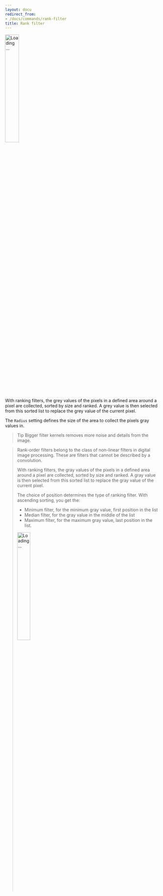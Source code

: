 ```yaml
---
layout: docu
redirect_from:
- /docs/commands/rank-filter
title: Rank filter
---
```


<a href="{{ site.baseurl }}/images/commands/screenshot-rank-filter.png" data-lightbox="image"><img src="{{ site.baseurl }}/images/commands/screenshot-rank-filter.png" style="width: 30%" alt="Loading ..."/></a>


With ranking filters, the grey values of the pixels in a defined area around a pixel are collected, sorted by size and ranked. 
A grey value is then selected from this sorted list to replace the grey value of the current pixel.

The `Radius` setting defines the size of the area to collect the pixels gray values in.

> Tip Bigger filter kernels removes more noise and details from the image.


> Rank-order filters belong to the class of non-linear filters in digital image processing. 
> These are filters that cannot be described by a convolution.
> 
> With ranking filters, the gray values of the pixels in a defined area around a pixel are collected, sorted by size and ranked. 
> A gray value is then selected from this sorted list to replace the gray value of the current pixel.
> 
> The choice of position determines the type of ranking filter. With ascending sorting, you get the:
> 
> - Minimum filter, for the minimum gray value, first position in the list
> - Median filter, for the gray value in the middle of the list
> - Maximum filter, for the maximum gray value, last position in the list.
> 
> <a href="{{ site.baseurl }}/images/commands/rank-filter.drawio.svg" data-lightbox="image"><img src="{{ site.baseurl }}/images/commands/rank-filter.drawio.svg" style="width: 30%" alt="Loading ..."/></a>



